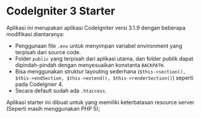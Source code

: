 # CodeIgniter 3 Starter

Aplikasi ini merupakan aplikasi CodeIgniter versi 3.1.9 dengan beberapa modifikasi diantaranya:

- Penggunaan file `.env` untuk menyimpan variabel environment yang terpisah dari source code.
- Folder `public` yang terpisah dari aplikasi utama, dan folder publik dapat dipindah-pindah dengan menyesuaikan konstanta `BACKPATH`.
- Bisa menggunakan struktur layouting sederhana (`$this->section(), $this->endSection, $this->extend(), $this->renderSection()`) seperti pada CodeIgnier 4.
- Secara default sudah ada `.htaccess`.

Aplikasi starter ini dibuat untuk yang memiliki keterbatasan resource server (Seperti masih menggunakan PHP 5);
